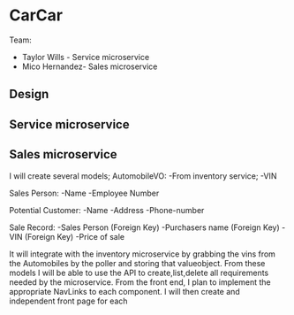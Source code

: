# CarCar

Team:

* Taylor Wills - Service microservice
* Mico Hernandez- Sales microservice

## Design

## Service microservice


## Sales microservice

I will create several models;
AutomobileVO:
-From inventory service;
-VIN

Sales Person:
-Name
-Employee Number

Potential Customer:
-Name
-Address
-Phone-number

Sale Record:
-Sales Person (Foreign Key)
-Purchasers name (Foreign Key)
-VIN (Foreign Key)
-Price of sale

It will integrate with the inventory microservice by grabbing the vins from the Automobiles by the poller and storing that valueobject.
From these models I will be able to use the API to create,list,delete all requirements needed by the microservice.
From the front end, I plan to implement the appropriate NavLinks to each component.
I will then create and independent front page for each
